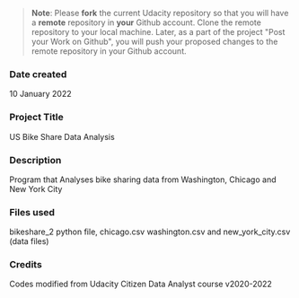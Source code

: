 >**Note**: Please **fork** the current Udacity repository so that you will have a **remote** repository in **your** Github account. Clone the remote repository to your local machine. Later, as a part of the project "Post your Work on Github", you will push your proposed changes to the remote repository in your Github account.

### Date created
10 January 2022

### Project Title
US Bike Share Data Analysis

### Description
Program that Analyses bike sharing data from Washington, Chicago and New York City

### Files used
bikeshare_2 python file, chicago.csv washington.csv and new_york_city.csv (data files)

### Credits
Codes modified from Udacity Citizen Data Analyst course v2020-2022
